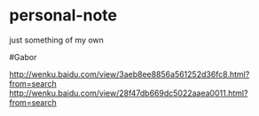 # personal-note
just something of my own

#Gabor

http://wenku.baidu.com/view/3aeb8ee8856a561252d36fc8.html?from=search
http://wenku.baidu.com/view/28f47db669dc5022aaea0011.html?from=search
